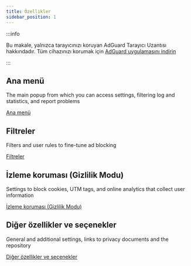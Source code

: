 ```yaml
---
title: Özellikler
sidebar_position: 1
---
```


:::info

Bu makale, yalnızca tarayıcınızı koruyan AdGuard Tarayıcı Uzantısı hakkındadır. Tüm cihazınızı korumak için [AdGuard uygulamasını indirin](https://agrd.io/download-kb-adblock)

:::

## Ana menü

The main popup from which you can access settings, filtering log and statistics, and report problems

[Ana menü](/adguard-browser-extension/features/main-menu.md)

## Filtreler

Filters and user rules to fine-tune ad blocking

[Filtreler](/adguard-browser-extension/features/filters.md)

## İzleme koruması (Gizlilik Modu)

Settings to block cookies, UTM tags, and online analytics that collect user information

[İzleme koruması (Gizlilik Modu)](/adguard-browser-extension/features/stealth-mode.md)

## Diğer özellikler ve seçenekler

General and additional settings, links to privacy documents and the repository

[Diğer özellikler ve seçenekler](/adguard-browser-extension/features/other-features.md)
